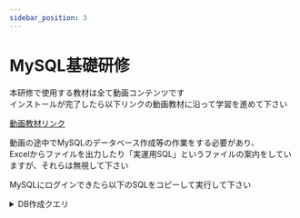 ```yaml
---
sidebar_position: 3
---
```


# MySQL基礎研修

本研修で使用する教材は全て動画コンテンツです  
インストールが完了したら以下リンクの動画教材に沿って学習を進めて下さい  

[動画教材リンク](https://www.youtube.com/playlist?list=PLWnJYgCgYpgBcMQZiZczXtXQnpzwE--TN)

動画の途中でMySQLのデータベース作成等の作業をする必要があり、  
Excelからファイルを出力したり「実運用SQL」というファイルの案内をしていますが、それらは無視して下さい  

MySQLにログインできたら以下のSQLをコピーして実行して下さい  

<details>
    <summary>DB作成クエリ</summary>
    <div>
```sql
create database mydb;

use mydb;

create table if not exists weather (
weather_id int NOT NULL PRIMARY KEY AUTO_INCREMENT, 
weather varchar(30)
);

INSERT INTO weather (weather) VALUES ('晴れ');
INSERT INTO weather (weather) VALUES ('雨');
INSERT INTO weather (weather) VALUES ('曇り');
INSERT INTO weather (weather) VALUES ('雪');
INSERT INTO weather (weather) VALUES ('みぞれ');

create table if not exists subject (
subject_id int NOT NULL PRIMARY KEY AUTO_INCREMENT, 
subject varchar(30)
);

INSERT INTO subject (subject) VALUES ('ビジネスマナー');
INSERT INTO subject (subject) VALUES ('Excel');
INSERT INTO subject (subject) VALUES ('Windows基本操作');
INSERT INTO subject (subject) VALUES ('インフラ・ネットワーク');
INSERT INTO subject (subject) VALUES ('ExcelVBA');
INSERT INTO subject (subject) VALUES ('Linux');
INSERT INTO subject (subject) VALUES ('MySQL');
INSERT INTO subject (subject) VALUES ('AWS');
INSERT INTO subject (subject) VALUES ('その他');

create table if not exists my_log (
id int NOT NULL PRIMARY KEY AUTO_INCREMENT, 
date date default (CURRENT_DATE),
weather_id int, 
wake_up_time time,
bedtime time,
study_hours float(2,1),
breakfast varchar(30),
dinner varchar(30),
foreign key (weather_id) REFERENCES weather(weather_id)
);

create table if not exists lesson_log (
date_group int,
subject_id int,
content varchar(100),
comprehension int,
foreign key (date_group) REFERENCES my_log(id),
foreign key (subject_id) REFERENCES subject(subject_id)
);

create table if not exists review (
date date default (CURRENT_DATE),
keyword varchar(100),
impression varchar(255),
notes varchar(255)
);

INSERT INTO my_log (date, weather_id, wake_up_time, bedtime, study_hours, breakfast, dinner) values 
('2022/12/01', 1, '08:30', '23:30', 2, 'オムレツ', 'グリルチキン'),
('2022/12/02', 3, '08:45', '23:30', 1, 'パンケーキ', 'ステーキ'),
('2022/12/05', 1, '08:30', '20:00', 0, 'フレンチトースト', 'シーフードパスタ'),
('2022/12/06', 3, '08:45', '23:30', 2, 'グラノーラとヨーグルト', 'カルボナーラ'),
('2022/12/07', 1, '08:30', '22:00', 1, 'ベーコンと卵サンドイッチ', 'サーモンのホイル焼き'),
('2022/12/08', 3, '08:45', '21:00', 0, 'スクランブルエッグ', '野菜炒め'),
('2022/12/09', 4, '06:45', '22:30', 2, 'アボカドトースト', 'ハンバーグ'),
('2022/12/12', 5, '07:00', '23:30', 1, 'フルーツサラダ', 'ポークチョップ'),
('2022/12/13', 1, '08:30', '22:00', 0, 'ハッシュドポテト', 'ローストビーフ'),
('2022/12/14', 3, '08:45', '23:30', 2, 'ホットケーキミックスで作るワッフル', 'シチュー'),
('2022/12/15', 1, '08:30', '23:45', 1, 'ヨーグルトパフェ', 'パエリア'),
('2022/12/16', 3, '09:30', '23:30', 0, 'シナモントースト', 'カレーライス'),
('2022/12/19', 2, '08:30', '21:45', 2, 'ベーコンとハムのキッシュ', '肉じゃが'),
('2022/12/20', 3, '08:15', '23:30', 1, 'スムージー', 'オムライス'),
('2022/12/21', 1, '08:30', '19:45', 0, '豆腐スクランブルエッグ', '餃子'),
('2022/12/22', 2, '08:45', '20:15', 2, 'フルーツスムージー', 'ナポリタン'),
('2022/12/23', 1, '08:30', '23:45', 1, 'ツナとアボカドのトースト', 'カポナータ');

INSERT INTO lesson_log (date_group, subject_id, content, comprehension) values 
(1, 1, '敬語尊敬語謙譲語', 80),
(1, 1, 'メールについて', 50),
(1, 3, 'タイピング', 60),
(2, 2, '関数', 90),
(2, 2, '条件付き書式', 80),
(2, 2, '校閲タブ', 50),
(3, 5, '文字列結合', 70),
(3, 5, '変数', 60),
(3, 5, 'if', 80),
(4, 5, 'selectcase', 50),
(4, 5, 'do', 70),
(4, 5, 'for', 60),
(5, 5, 'for each', 80),
(5, 5, 'function', 50),
(5, 5, 'call', 70),
(6, 5, '自習作成1', 60),
(6, 5, '自習作成2', 80),
(6, 5, '自習作成3', 50),
(7, 4, 'OSI参照モデル', 70),
(7, 4, 'TCP/IP', 60),
(7, 4, 'VLAN', 80),
(8, 4, 'スタティックルーティング', 50),
(8, 4, 'ダイナミックルーティング', 70),
(8, 4, 'RIP', 60),
(9, 4, 'OSPF', 80),
(9, 4, 'IPアドレス計算問題1', 50),
(9, 4, 'IPアドレス計算問題2', 70),
(10, 4, 'サブネットマスク', 60),
(10, 4, 'クラスアドレス', 80),
(10, 4, 'デフォルトゲートウェイ', 50),
(11, 4, 'Ethernet', 70),
(11, 4, 'ストレートケーブル', 60),
(11, 4, 'クロスケーブル', 80),
(12, 4, '構築課題1', 50),
(12, 4, '構築課題2', 70),
(12, 4, '構築課題3', 60),
(13, 6, 'virtualbox', 80),
(13, 6, 'ディストリビューション', 50),
(13, 6, 'カーネル', 70),
(14, 6, 'シェル', 60),
(14, 6, 'OSインストール', 80),
(14, 6, 'テラターム', 50),
(15, 6, 'SSH', 70),
(15, 6, 'cdコマンド', 60),
(15, 6, 'lsコマンド', 80),
(16, 6, 'mkdirコマンド', 50),
(16, 6, 'touchコマンド', 70),
(16, 6, 'viコマンド', 60),
(17, 6, '構築課題1', 80),
(17, 6, '構築課題2', 50),
(17, 6, '構築課題3', 70);

INSERT INTO review (date, keyword, impression, notes) values 
('2022/12/01', 'タイピング', '楽しかった', null),
('2022/12/02', '関数', '楽しかった', '体調が悪い'),
('2022/12/05', '変数', '楽しかった', null),
('2022/12/06', '条件文', 'できた', null),
('2022/12/07', 'function', '難しい', null),
('2022/12/08', 'プログラム', '楽しかった', '体調が悪い'),
('2022/12/09', '効率化', '楽しかった', null),
('2022/12/12', 'Cisco', '楽しかった', null),
('2022/12/13', 'IPアドレス', 'できた', null),
('2022/12/14', 'ping', '難しい', null),
('2022/12/15', 'ゲートウェイ', '楽しかった', null),
('2022/12/16', 'パケトレ', '楽しかった', null),
('2022/12/19', '課題', '楽しかった', null),
('2022/12/20', '構築', 'できた', null),
('2022/12/21', 'DNS', '難しい', '絶好調'),
('2022/12/22', 'サーバ', '難しい', null),
('2022/12/23', 'アパッチ', '難しい', null);

select * from my_log;
select * from lesson_log;
select * from review;
select * from subject;
select * from weather;

```
    </div>
</details>


動画内の講師と同じように、自分でもクエリを入力して実行結果を確認しながら視聴して下さい  
また特定動画終了後に課題を実施します  

下表の該当動画終了後、リンクにアクセスして実施してください  

|動画名|リンク|
|---|---|
|【演習】行の絞り込み|[【課題】行の絞り込み](https://forms.gle/zsfutYEHw9ZSqfKC6)|
|【演習】グループ化|[【課題】グループ化](https://forms.gle/FnFqYdAoBhF8WQiM9)|
|【演習】副問合せ|[【課題】副問合せ](https://forms.gle/pAKtJvThqiWJoP5d8)|

### 課題の流れ
1. 該当動画まで視聴したら課題に着手する
2. フォーム画面から記入完了したら送信
3. 担当講師にDMで完了連絡を入れる
4. 担当講師から添削がある場合は**slackで**修正したクエリを送信する
5. 全ての修正が完了したら次の動画に進む


:::caution
課題ごとに確認しますので、slackで完了連絡をお願いします。  
:::

:::caution
### グループ化時のエラー
以下のようなエラーが出てくる原因について
```
ERROR 1055 (42000): Expression #1 of SELECT list is not in GROUP BY clause and contains nonaggregated column 'mydb.lesson_log.date_group' 
which is not functionally dependent on columns in GROUP BY clause; this is incompatible with sql_mode=only_full_group_by
```
動画内のMySQLの**バージョンが5系**であることと  
皆さんのお使いの**バージョンが8系**であることによる違いにより発生します  
現状はあまり気にする必要はありません  
詳しく知りたい方は[公式リファレンス](https://dev.mysql.com/doc/refman/8.0/ja/group-by-handling.html)をご覧ください。 

:::

